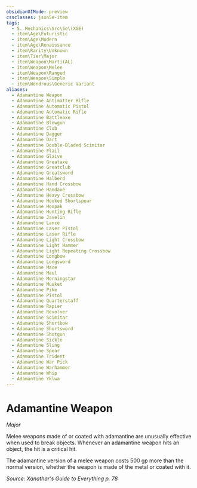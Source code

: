 ```yaml
---
obsidianUIMode: preview
cssclasses: json5e-item
tags:
  - 5. Mechanics\Src\5e\(XGE)
  - item\Age\Futuristic
  - item\Age\Modern
  - item\Age\Renaissance
  - item\Rarity\Unknown
  - item\Tier\Major
  - item\Weapon\Marti(AL)
  - item\Weapon\Melee
  - item\Weapon\Ranged
  - item\Weapon\Simple
  - item\Wondrous\Generic Variant
aliases:
  - Adamantine Weapon
  - Adamantine Antimatter Rifle
  - Adamantine Automatic Pistol
  - Adamantine Automatic Rifle
  - Adamantine Battleaxe
  - Adamantine Blowgun
  - Adamantine Club
  - Adamantine Dagger
  - Adamantine Dart
  - Adamantine Double-Bladed Scimitar
  - Adamantine Flail
  - Adamantine Glaive
  - Adamantine Greataxe
  - Adamantine Greatclub
  - Adamantine Greatsword
  - Adamantine Halberd
  - Adamantine Hand Crossbow
  - Adamantine Handaxe
  - Adamantine Heavy Crossbow
  - Adamantine Hooked Shortspear
  - Adamantine Hoopak
  - Adamantine Hunting Rifle
  - Adamantine Javelin
  - Adamantine Lance
  - Adamantine Laser Pistol
  - Adamantine Laser Rifle
  - Adamantine Light Crossbow
  - Adamantine Light Hammer
  - Adamantine Light Repeating Crossbow
  - Adamantine Longbow
  - Adamantine Longsword
  - Adamantine Mace
  - Adamantine Maul
  - Adamantine Morningstar
  - Adamantine Musket
  - Adamantine Pike
  - Adamantine Pistol
  - Adamantine Quarterstaff
  - Adamantine Rapier
  - Adamantine Revolver
  - Adamantine Scimitar
  - Adamantine Shortbow
  - Adamantine Shortsword
  - Adamantine Shotgun
  - Adamantine Sickle
  - Adamantine Sling
  - Adamantine Spear
  - Adamantine Trident
  - Adamantine War Pick
  - Adamantine Warhammer
  - Adamantine Whip
  - Adamantine Yklwa
---
```

# Adamantine Weapon
*Major*  


Melee weapons made of or coated with adamantine are unusually effective when used to break objects. Whenever an adamantine weapon hits an object, the hit is a critical hit.

The adamantine version of a melee weapon costs 500 gp more than the normal version, whether the weapon is made of the metal or coated with it.

*Source: Xanathar's Guide to Everything p. 78*
